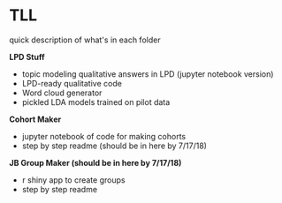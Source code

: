 # TLL

quick description of what's in each folder

**LPD Stuff**

- topic modeling qualitative answers in LPD (jupyter notebook version)
- LPD-ready qualitative code
- Word cloud generator
- pickled LDA models trained on pilot data

**Cohort Maker**

- jupyter notebook of code for making cohorts
- step by step readme (should be in here by 7/17/18)

**JB Group Maker (should be in here by 7/17/18)**

- r shiny app to create groups
- step by step readme

